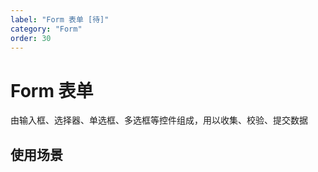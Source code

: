 ```yaml
---
label: "Form 表单 [待]"
category: "Form"
order: 30
---
```


# Form 表单

由输入框、选择器、单选框、多选框等控件组成，用以收集、校验、提交数据

## 使用场景
